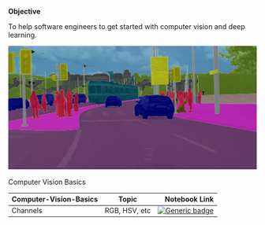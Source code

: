 **Objective**

To help software engineers to get started with computer vision and deep learning.

![Computer-Vision](Images/imageSegmentation.jpg)

Computer Vision Basics

| Computer-Vision-Basics | Topic | Notebook Link |
| :--- | :----:       | ---:       |
| Channels | RGB, HSV, etc | [![Generic badge](https://img.shields.io/badge/<Notebook>-<I>-<green>.svg)](https://github.com/Mayurji/Computer-Vision/blob/master/computer-vision-basics/Computer%20Vision%20Basics%20-%20Part%20-%20I.ipynb)|
